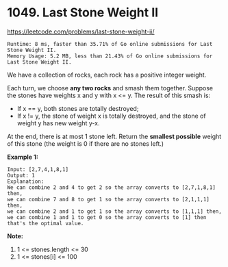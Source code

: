 # 1049. Last Stone Weight II

https://leetcode.com/problems/last-stone-weight-ii/

```
Runtime: 8 ms, faster than 35.71% of Go online submissions for Last Stone Weight II.
Memory Usage: 5.2 MB, less than 21.43% of Go online submissions for Last Stone Weight II.
```

We have a collection of rocks, each rock has a positive integer weight.

Each turn, we choose **any two rocks** and smash them together. Suppose the stones have weights x and y with x <= y. The result of this smash is:

- If x == y, both stones are totally destroyed;
- If x != y, the stone of weight x is totally destroyed, and the stone of weight y has new weight y-x.

At the end, there is at most 1 stone left. Return the **smallest possible** weight of this stone (the weight is 0 if there are no stones left.)

**Example 1:**

```
Input: [2,7,4,1,8,1]
Output: 1
Explanation:
We can combine 2 and 4 to get 2 so the array converts to [2,7,1,8,1] then,
we can combine 7 and 8 to get 1 so the array converts to [2,1,1,1] then,
we can combine 2 and 1 to get 1 so the array converts to [1,1,1] then,
we can combine 1 and 1 to get 0 so the array converts to [1] then that's the optimal value.
```

**Note:**

1. 1 <= stones.length <= 30
2. 1 <= stones[i] <= 100
